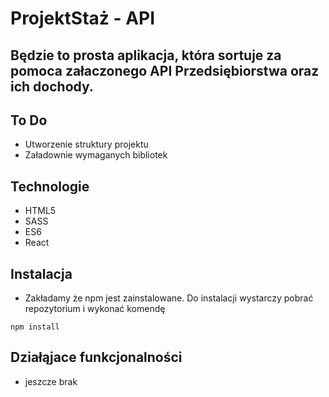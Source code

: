 # ProjektStaż - API 

## Będzie to prosta aplikacja, która sortuje za pomoca załaczonego API Przedsiębiorstwa oraz ich dochody. 

## To Do
* Utworzenie struktury projektu
* Załadownie wymaganych bibliotek

## Technologie 
* HTML5
* SASS
* ES6
* React

## Instalacja 

* Zakładamy że npm jest zainstalowane. Do instalacji wystarczy pobrać repozytorium i wykonać komendę
```
npm install
```
## Działąjace funkcjonalności
* jeszcze brak
